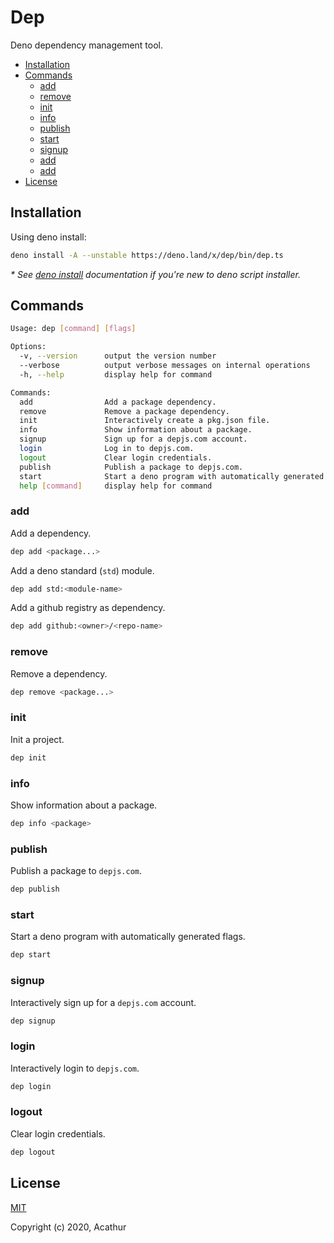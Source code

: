# Dep

Deno dependency management tool.

- [Installation](#installation)
- [Commands](#commands)
  - [add](#add)
  - [remove](#remove)
  - [init](#init)
  - [info](#info)
  - [publish](#publish)
  - [start](#start)
  - [signup](#signup)
  - [add](#login)
  - [add](#logout)
- [License](#license)

## Installation

Using deno install:

```sh
deno install -A --unstable https://deno.land/x/dep/bin/dep.ts
```

*\* See [deno install](https://deno.land/manual/tools/script_installer) documentation if you're new to deno script installer.*

## Commands

```sh
Usage: dep [command] [flags]

Options:
  -v, --version      output the version number
  --verbose          output verbose messages on internal operations
  -h, --help         display help for command

Commands:
  add                Add a package dependency.
  remove             Remove a package dependency.
  init               Interactively create a pkg.json file.
  info               Show information about a package.
  signup             Sign up for a depjs.com account.
  login              Log in to depjs.com.
  logout             Clear login credentials.
  publish            Publish a package to depjs.com.
  start              Start a deno program with automatically generated flags.
  help [command]     display help for command
```

### add

Add a dependency.

```sh
dep add <package...>
```

Add a deno standard (`std`) module.
```sh
dep add std:<module-name>
```

Add a github registry as dependency.

```sh
dep add github:<owner>/<repo-name>
```

### remove

Remove a dependency.

```sh
dep remove <package...>
```

### init

Init a project.

```sh
dep init
```

### info

Show information about a package.

```sh
dep info <package>
```

### publish

Publish a package to `depjs.com`.

```sh
dep publish
```

### start

Start a deno program with automatically generated flags.

```sh
dep start
```

### signup

Interactively sign up for a `depjs.com` account.

```sh
dep signup
```

### login

Interactively login to `depjs.com`.

```sh
dep login
```

### logout

Clear login credentials.

```sh
dep logout
```

## License

[MIT](https://github.com/denodep/dep/blob/master/LICENSE)

Copyright (c) 2020, Acathur
